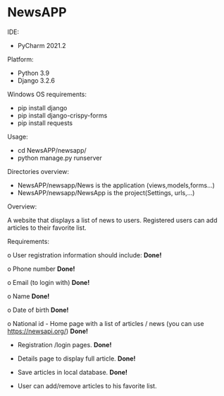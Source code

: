 

# NewsAPP


IDE:
- PyCharm 2021.2

Platform:
- Python 3.9
- Django 3.2.6

Windows OS requirements:
- pip install django
- pip install django-crispy-forms
- pip install requests

Usage:
- cd  NewsAPP/newsapp/
- python manage.py runserver

Directories overview:
- NewsAPP/newsapp/News is the application (views,models,forms...)
- NewsAPP/newsapp/NewsApp is the project(Settings, urls,...)

Overview:

A website that displays a list of news to users. Registered users can add articles to their favorite list.

Requirements:

o User registration information should include:  **Done!**

o Phone number **Done!**

o Email (to login with)  **Done!**

o Name  **Done!**

o Date of birth  **Done!**

o National id - Home page with a list of articles / news (you can use https://newsapi.org/)  **Done!**

- Registration /login pages.  **Done!**

- Details page to display full article.  **Done!**

- Save articles in local database.  **Done!**

- User can add/remove articles to his favorite list.
